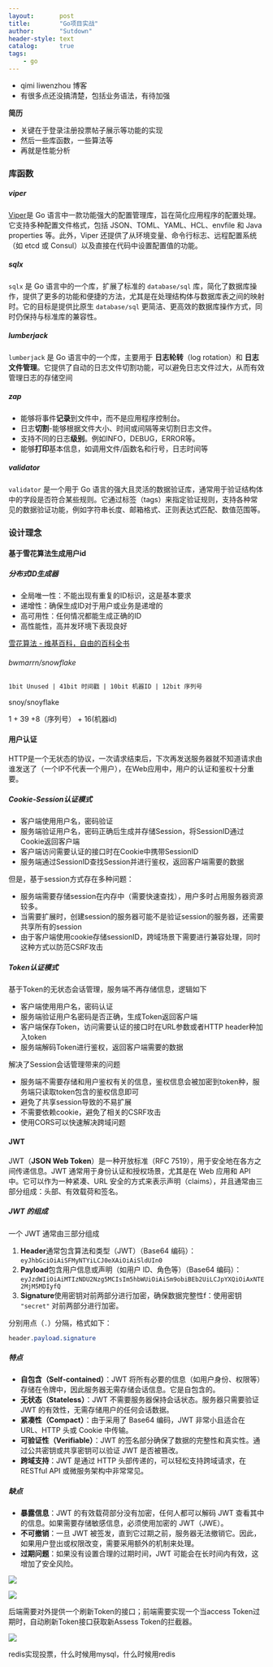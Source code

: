 ```yaml
---
layout:       post
title:        "Go项目实战"
author:       "Sutdown"
header-style: text
catalog:      true
tags:
    - go
---
```




- qimi  liwenzhou 博客
- 有很多点还没搞清楚，包括业务语法，有待加强



**简历**

- 关键在于登录注册投票帖子展示等功能的实现
- 然后一些库函数，一些算法等
- 再就是性能分析



### 库函数

##### viper

[Viper](https://github.com/spf13/viper)是 Go 语言中一款功能强大的配置管理库，旨在简化应用程序的配置处理。它支持多种配置文件格式，包括 JSON、TOML、YAML、HCL、envfile 和 Java properties 等。此外，Viper 还提供了从环境变量、命令行标志、远程配置系统（如 etcd 或 Consul）以及直接在代码中设置配置值的功能。

##### sqlx

`sqlx` 是 Go 语言中的一个库，扩展了标准的 `database/sql` 库，简化了数据库操作，提供了更多的功能和便捷的方法，尤其是在处理结构体与数据库表之间的映射时。它的目标是提供比原生 `database/sql` 更简洁、更高效的数据库操作方式，同时仍保持与标准库的兼容性。

##### lumberjack

`lumberjack` 是 Go 语言中的一个库，主要用于 **日志轮转**（log rotation）和 **日志文件管理**。它提供了自动的日志文件切割功能，可以避免日志文件过大，从而有效管理日志的存储空间

##### zap

- 能够将事件**记录**到文件中，而不是应用程序控制台。
- 日志**切割**-能够根据文件大小、时间或间隔等来切割日志文件。
- 支持不同的日志**级别**。例如INFO，DEBUG，ERROR等。
- 能够**打印**基本信息，如调用文件/函数名和行号，日志时间等

##### validator

`validator` 是一个用于 Go 语言的强大且灵活的数据验证库，通常用于验证结构体中的字段是否符合某些规则。它通过标签（tags）来指定验证规则，支持各种常见的数据验证功能，例如字符串长度、邮箱格式、正则表达式匹配、数值范围等。



### 设计理念

#### 基于雪花算法生成用户id

##### 分布式ID生成器

- 全局唯一性：不能出现有重复的ID标识，这是基本要求
- 递增性：确保生成ID对于用户或业务是递增的
- 高可用性：任何情况都能生成正确的ID
- 高性能性，高并发环境下表现良好

[雪花算法 - 维基百科，自由的百科全书](https://zh.wikipedia.org/wiki/雪花算法)

###### bwmarrn/snowflake

```txt
1bit Unused | 41bit 时间戳 | 10bit 机器ID | 12bit 序列号
```

snoy/snoyflake

1 + 39 +8（序列号） + 16(机器id)



#### 用户认证

HTTP是一个无状态的协议，一次请求结束后，下次再发送服务器就不知道请求由谁发送了（一个IP不代表一个用户），在Web应用中，用户的认证和鉴权十分重要。

##### Cookie-Session认证模式

- 客户端使用用户名，密码验证
- 服务端验证用户名，密码正确后生成并存储Session，将SessionID通过Cookie返回客户端
- 客户端访问需要认证的接口时在Cookie中携带SessionID
- 服务端通过SessionID查找Session并进行鉴权，返回客户端需要的数据

但是，基于session方式存在多种问题：

- 服务端需要存储session在内存中（需要快速查找），用户多时占用服务器资源较多。
- 当需要扩展时，创建session的服务器可能不是验证session的服务器，还需要共享所有的session
- 由于客户端使用cookie存储sessionID，跨域场景下需要进行兼容处理，同时这种方式以防范CSRF攻击

##### Token认证模式

基于Token的无状态会话管理，服务端不再存储信息，逻辑如下

- 客户端使用用户名，密码认证
- 服务端验证用户名密码是否正确，生成Token返回客户端
- 客户端保存Token，访问需要认证的接口时在URL参数或者HTTP header种加入token
- 服务端解码Token进行鉴权，返回客户端需要的数据

解决了Session会话管理带来的问题

- 服务端不需要存储和用户鉴权有关的信息，鉴权信息会被加密到token种，服务端只读取token包含的鉴权信息即可
- 避免了共享session导致的不易扩展
- 不需要依赖cookie，避免了相关的CSRF攻击
- 使用CORS可以快速解决跨域问题



#### JWT

JWT（**JSON Web Token**）是一种开放标准（RFC 7519），用于安全地在各方之间传递信息。JWT 通常用于身份认证和授权场景，尤其是在 Web 应用和 API 中。它可以作为一种紧凑、URL 安全的方式来表示声明（claims），并且通常由三部分组成：头部、有效载荷和签名。

##### JWT 的组成

一个 JWT 通常由三部分组成

1. **Header**通常包含算法和类型（JWT）（Base64 编码）：`eyJhbGciOiAiSFMyNTYiLCJ0eXAiOiAiSldUIn0`
2. **Payload**包含用户信息或声明（如用户 ID、角色等）（Base64 编码）：`eyJzdWIiOiAiMTIzNDU2Nzg5MCIsIm5hbWUiOiAiSm9obiBEb2UiLCJpYXQiOiAxNTE2MjM5MDIyfQ`
3. **Signature**使用密钥对前两部分进行加密，确保数据完整性f：使用密钥 `"secret"` 对前两部分进行加密。

分别用点（`.`）分隔，格式如下：

```css
header.payload.signature
```

##### 特点

- **自包含（Self-contained）**：JWT 将所有必要的信息（如用户身份、权限等）存储在令牌中，因此服务器无需存储会话信息。它是自包含的。
- **无状态（Stateless）**：JWT 不需要服务器保持会话状态。服务器只需要验证 JWT 的有效性，无需存储用户的任何会话数据。
- **紧凑性（Compact）**：由于采用了 Base64 编码，JWT 非常小且适合在 URL、HTTP 头或 Cookie 中传输。
- **可验证性（Verifiable）**：JWT 的签名部分确保了数据的完整性和真实性。通过公共密钥或共享密钥可以验证 JWT 是否被篡改。
- **跨域支持**：JWT 是通过 HTTP 头部传递的，可以轻松支持跨域请求，在 RESTful API 或微服务架构中非常常见。

##### 缺点

- **暴露信息**：JWT 的有效载荷部分没有加密，任何人都可以解码 JWT 查看其中的信息。如果需要存储敏感信息，必须使用加密的 JWT（JWE）。
- **不可撤销**：一旦 JWT 被签发，直到它过期之前，服务器无法撤销它。因此，如果用户登出或权限改变，需要采用额外的机制来处理。
- **过期问题**：如果没有设置合理的过期时间，JWT 可能会在长时间内有效，这增加了安全风险。



![](/img/images_go/2.png)

![](/img/images_go/3.png)

后端需要对外提供一个刷新Token的接口；前端需要实现一个当access Token过期时，自动刷新Token接口获取新Assess Token的拦截器。



![](/img/images_go/4.png)



redis实现投票，什么时候用mysql，什么时候用redis


